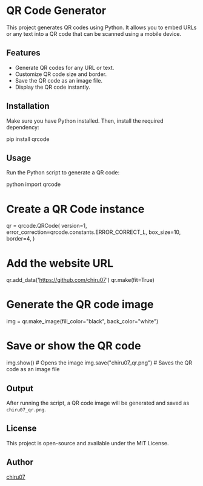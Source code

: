 # QR Code Generator

This project generates QR codes using Python. It allows you to embed URLs or any text into a QR code that can be scanned using a mobile device.

## Features
- Generate QR codes for any URL or text.
- Customize QR code size and border.
- Save the QR code as an image file.
- Display the QR code instantly.

## Installation
Make sure you have Python installed. Then, install the required dependency:


pip install qrcode


## Usage
Run the Python script to generate a QR code:

python
import qrcode

# Create a QR Code instance
qr = qrcode.QRCode(
    version=1,
    error_correction=qrcode.constants.ERROR_CORRECT_L,
    box_size=10,
    border=4,
)

# Add the website URL
qr.add_data('https://github.com/chiru07')
qr.make(fit=True)

# Generate the QR code image
img = qr.make_image(fill_color="black", back_color="white")

# Save or show the QR code
img.show()  # Opens the image
img.save("chiru07_qr.png")  # Saves the QR code as an image file


## Output
After running the script, a QR code image will be generated and saved as `chiru07_qr.png`.

## License
This project is open-source and available under the MIT License.

## Author
[chiru07](https://github.com/chiru07)

